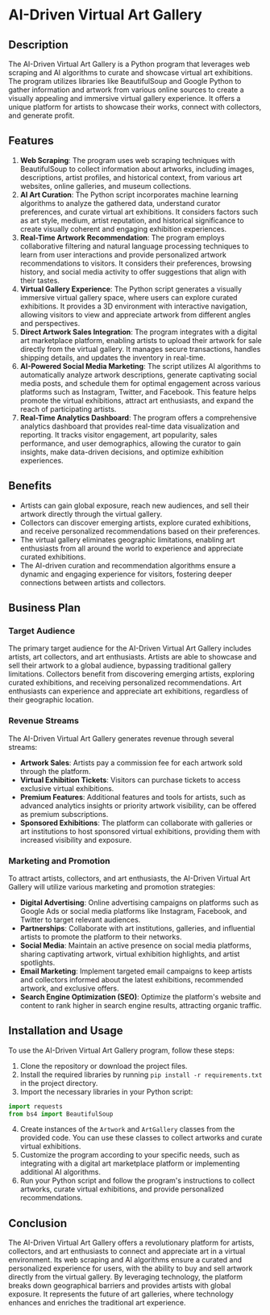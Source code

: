# AI-Driven Virtual Art Gallery

## Description
The AI-Driven Virtual Art Gallery is a Python program that leverages web scraping and AI algorithms to curate and showcase virtual art exhibitions. The program utilizes libraries like BeautifulSoup and Google Python to gather information and artwork from various online sources to create a visually appealing and immersive virtual gallery experience. It offers a unique platform for artists to showcase their works, connect with collectors, and generate profit.

## Features
1. **Web Scraping**: The program uses web scraping techniques with BeautifulSoup to collect information about artworks, including images, descriptions, artist profiles, and historical context, from various art websites, online galleries, and museum collections.
2. **AI Art Curation**: The Python script incorporates machine learning algorithms to analyze the gathered data, understand curator preferences, and curate virtual art exhibitions. It considers factors such as art style, medium, artist reputation, and historical significance to create visually coherent and engaging exhibition experiences.
3. **Real-Time Artwork Recommendation**: The program employs collaborative filtering and natural language processing techniques to learn from user interactions and provide personalized artwork recommendations to visitors. It considers their preferences, browsing history, and social media activity to offer suggestions that align with their tastes.
4. **Virtual Gallery Experience**: The Python script generates a visually immersive virtual gallery space, where users can explore curated exhibitions. It provides a 3D environment with interactive navigation, allowing visitors to view and appreciate artwork from different angles and perspectives.
5. **Direct Artwork Sales Integration**: The program integrates with a digital art marketplace platform, enabling artists to upload their artwork for sale directly from the virtual gallery. It manages secure transactions, handles shipping details, and updates the inventory in real-time.
6. **AI-Powered Social Media Marketing**: The script utilizes AI algorithms to automatically analyze artwork descriptions, generate captivating social media posts, and schedule them for optimal engagement across various platforms such as Instagram, Twitter, and Facebook. This feature helps promote the virtual exhibitions, attract art enthusiasts, and expand the reach of participating artists.
7. **Real-Time Analytics Dashboard**: The program offers a comprehensive analytics dashboard that provides real-time data visualization and reporting. It tracks visitor engagement, art popularity, sales performance, and user demographics, allowing the curator to gain insights, make data-driven decisions, and optimize exhibition experiences.

## Benefits
- Artists can gain global exposure, reach new audiences, and sell their artwork directly through the virtual gallery.
- Collectors can discover emerging artists, explore curated exhibitions, and receive personalized recommendations based on their preferences.
- The virtual gallery eliminates geographic limitations, enabling art enthusiasts from all around the world to experience and appreciate curated exhibitions.
- The AI-driven curation and recommendation algorithms ensure a dynamic and engaging experience for visitors, fostering deeper connections between artists and collectors.

## Business Plan
### Target Audience
The primary target audience for the AI-Driven Virtual Art Gallery includes artists, art collectors, and art enthusiasts. Artists are able to showcase and sell their artwork to a global audience, bypassing traditional gallery limitations. Collectors benefit from discovering emerging artists, exploring curated exhibitions, and receiving personalized recommendations. Art enthusiasts can experience and appreciate art exhibitions, regardless of their geographic location.

### Revenue Streams
The AI-Driven Virtual Art Gallery generates revenue through several streams:
- **Artwork Sales**: Artists pay a commission fee for each artwork sold through the platform.
- **Virtual Exhibition Tickets**: Visitors can purchase tickets to access exclusive virtual exhibitions.
- **Premium Features**: Additional features and tools for artists, such as advanced analytics insights or priority artwork visibility, can be offered as premium subscriptions.
- **Sponsored Exhibitions**: The platform can collaborate with galleries or art institutions to host sponsored virtual exhibitions, providing them with increased visibility and exposure.

### Marketing and Promotion
To attract artists, collectors, and art enthusiasts, the AI-Driven Virtual Art Gallery will utilize various marketing and promotion strategies:
- **Digital Advertising**: Online advertising campaigns on platforms such as Google Ads or social media platforms like Instagram, Facebook, and Twitter to target relevant audiences.
- **Partnerships**: Collaborate with art institutions, galleries, and influential artists to promote the platform to their networks.
- **Social Media**: Maintain an active presence on social media platforms, sharing captivating artwork, virtual exhibition highlights, and artist spotlights.
- **Email Marketing**: Implement targeted email campaigns to keep artists and collectors informed about the latest exhibitions, recommended artwork, and exclusive offers.
- **Search Engine Optimization (SEO)**: Optimize the platform's website and content to rank higher in search engine results, attracting organic traffic.

## Installation and Usage
To use the AI-Driven Virtual Art Gallery program, follow these steps:
1. Clone the repository or download the project files.
2. Install the required libraries by running `pip install -r requirements.txt` in the project directory.
3. Import the necessary libraries in your Python script:

```python
import requests
from bs4 import BeautifulSoup
```

4. Create instances of the `Artwork` and `ArtGallery` classes from the provided code. You can use these classes to collect artworks and curate virtual exhibitions.
5. Customize the program according to your specific needs, such as integrating with a digital art marketplace platform or implementing additional AI algorithms.
6. Run your Python script and follow the program's instructions to collect artworks, curate virtual exhibitions, and provide personalized recommendations.

## Conclusion
The AI-Driven Virtual Art Gallery offers a revolutionary platform for artists, collectors, and art enthusiasts to connect and appreciate art in a virtual environment. Its web scraping and AI algorithms ensure a curated and personalized experience for users, with the ability to buy and sell artwork directly from the virtual gallery. By leveraging technology, the platform breaks down geographical barriers and provides artists with global exposure. It represents the future of art galleries, where technology enhances and enriches the traditional art experience.
